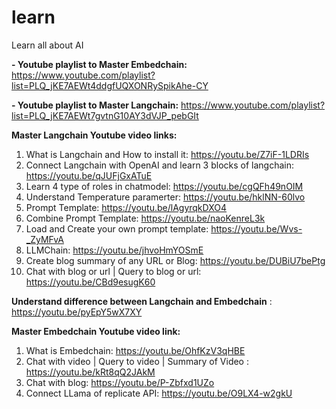 # learn
Learn all about AI

**- Youtube playlist to Master Embedchain:** https://www.youtube.com/playlist?list=PLQ_jKE7AEWt4ddgfUQXONRySpikAhe-CY

**- Youtube playlist to Master Langchain:** https://www.youtube.com/playlist?list=PLQ_jKE7AEWt7gvtnG10AY3dVJP_pebGIt


**Master Langchain Youtube video links:**

1. What is Langchain and How to install it: https://youtu.be/Z7iF-1LDRIs
2. Connect Langchain with OpenAI and learn 3 blocks of langchain: https://youtu.be/qJUFjGxATuE
3. Learn 4 type of roles in chatmodel: https://youtu.be/cgQFh49nOIM
4. Understand Temperature paramerter: https://youtu.be/hklNN-60lvo
5. Prompt Template: https://youtu.be/lAgyrqkDXO4
6. Combine Prompt Template: https://youtu.be/naoKenreL3k
7. Load and Create your own prompt template: https://youtu.be/Wvs-_ZyMFvA
8. LLMChain: https://youtu.be/jhvoHmYOSmE
9. Create blog summary of any URL or Blog: https://youtu.be/DUBiU7bePtg
10. Chat with blog or url | Query to blog or url: https://youtu.be/CBd9esugK60


**Understand difference between Langchain and Embedchain** : https://youtu.be/pyEpY5wX7XY


**Master Embedchain Youtube video link:**

1. What is Embedchain: https://youtu.be/OhfKzV3qHBE
2. Chat with video | Query to video | Summary of Video : https://youtu.be/kRt8qQ2JAkM
3. Chat with blog: https://youtu.be/P-Zbfxd1UZo
4. Connect LLama of replicate API: https://youtu.be/O9LX4-w2gkU

   



